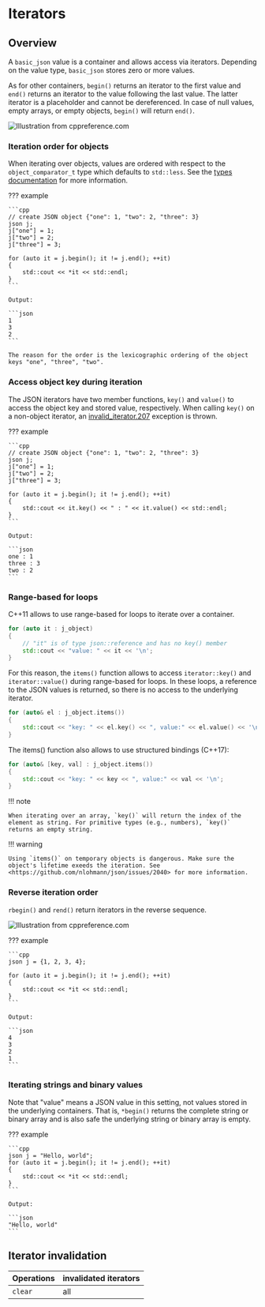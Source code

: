 # Iterators

## Overview

A `basic_json` value is a container and allows access via iterators. Depending on the value type, `basic_json` stores zero or more values.

As for other containers, `begin()` returns an iterator to the first value and `end()` returns an iterator to the value following the last value. The latter iterator is a placeholder and cannot be dereferenced. In case of null values, empty arrays, or empty objects, `begin()` will return `end()`.

![Illustration from cppreference.com](../images/range-begin-end.svg)

### Iteration order for objects

When iterating over objects, values are ordered with respect to the `object_comparator_t` type which defaults to `std::less`. See the [types documentation](types.md#key-order) for more information.

??? example

    ```cpp
    // create JSON object {"one": 1, "two": 2, "three": 3}
    json j;
    j["one"] = 1;
    j["two"] = 2;
    j["three"] = 3;
    
    for (auto it = j.begin(); it != j.end(); ++it)
    {
        std::cout << *it << std::endl;
    }
    ```
    
    Output:
    
    ```json
    1
    3
    2
    ```
    
    The reason for the order is the lexicographic ordering of the object keys "one", "three", "two".

### Access object key during iteration

The JSON iterators have two member functions, `key()` and `value()` to access the object key and stored value, respectively. When calling `key()` on a non-object iterator, an [invalid_iterator.207](../home/exceptions.md#jsonexceptioninvalid_iterator207) exception is thrown.

??? example

    ```cpp
    // create JSON object {"one": 1, "two": 2, "three": 3}
    json j;
    j["one"] = 1;
    j["two"] = 2;
    j["three"] = 3;
    
    for (auto it = j.begin(); it != j.end(); ++it)
    {
        std::cout << it.key() << " : " << it.value() << std::endl;
    }
    ```
    
    Output:
    
    ```json
    one : 1
    three : 3
    two : 2
    ```

### Range-based for loops

C++11 allows to use range-based for loops to iterate over a container.

```cpp
for (auto it : j_object)
{
    // "it" is of type json::reference and has no key() member
    std::cout << "value: " << it << '\n';
}
```

For this reason, the `items()` function allows to access `iterator::key()` and `iterator::value()` during range-based for loops. In these loops, a reference to the JSON values is returned, so there is no access to the underlying iterator.

```cpp
for (auto& el : j_object.items())
{
    std::cout << "key: " << el.key() << ", value:" << el.value() << '\n';
}
```

The items() function also allows to use structured bindings (C++17):

```cpp
for (auto& [key, val] : j_object.items())
{
    std::cout << "key: " << key << ", value:" << val << '\n';
}
```

!!! note

    When iterating over an array, `key()` will return the index of the element as string. For primitive types (e.g., numbers), `key()` returns an empty string.
    
!!! warning

    Using `items()` on temporary objects is dangerous. Make sure the object's lifetime exeeds the iteration. See <https://github.com/nlohmann/json/issues/2040> for more information.

### Reverse iteration order

`rbegin()` and `rend()` return iterators in the reverse sequence.
    
![Illustration from cppreference.com](../images/range-rbegin-rend.svg)

??? example

    ```cpp
    json j = {1, 2, 3, 4};

    for (auto it = j.begin(); it != j.end(); ++it)
    {
        std::cout << *it << std::endl;
    }
    ```
    
    Output:
    
    ```json
    4
    3
    2
    1
    ```

### Iterating strings and binary values

Note that "value" means a JSON value in this setting, not values stored in the underlying containers. That is, `*begin()` returns the complete string or binary array and is also safe the underlying string or binary array is empty.

??? example

    ```cpp
    json j = "Hello, world";
    for (auto it = j.begin(); it != j.end(); ++it)
    {
        std::cout << *it << std::endl;
    }
    ```
    
    Output:
    
    ```json
    "Hello, world"
    ```

## Iterator invalidation

| Operations | invalidated iterators |
| ---------- | --------------------- |
| `clear`    | all                   |
